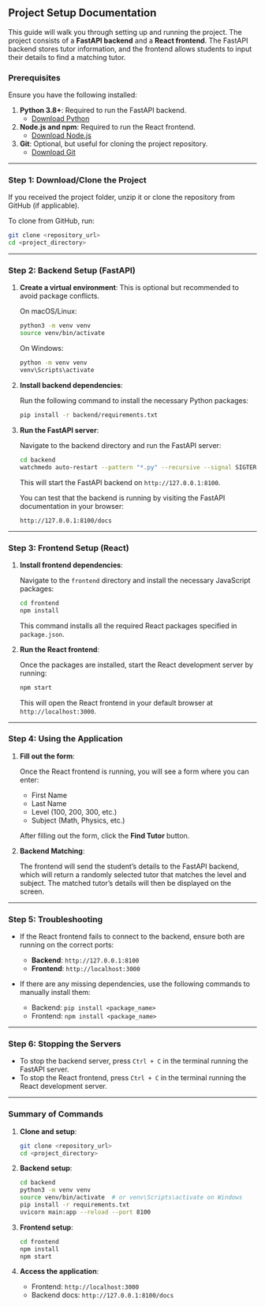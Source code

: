 ## Project Setup Documentation

This guide will walk you through setting up and running the project. The project consists of a **FastAPI backend** and a **React frontend**. The FastAPI backend stores tutor information, and the frontend allows students to input their details to find a matching tutor.

### Prerequisites

Ensure you have the following installed:

1. **Python 3.8+**: Required to run the FastAPI backend.
   - [Download Python](https://www.python.org/downloads/)
2. **Node.js and npm**: Required to run the React frontend.
   - [Download Node.js](https://nodejs.org/en/download/)
3. **Git**: Optional, but useful for cloning the project repository.
   - [Download Git](https://git-scm.com/downloads)

---

### Step 1: Download/Clone the Project

If you received the project folder, unzip it or clone the repository from GitHub (if applicable).

To clone from GitHub, run:

```bash
git clone <repository_url>
cd <project_directory>
```

---

### Step 2: Backend Setup (FastAPI)

1. **Create a virtual environment**:
   This is optional but recommended to avoid package conflicts.

   On macOS/Linux:

   ```bash
   python3 -m venv venv
   source venv/bin/activate
   ```

   On Windows:

   ```bash
   python -m venv venv
   venv\Scripts\activate
   ```

2. **Install backend dependencies**:

   Run the following command to install the necessary Python packages:

   ```bash
   pip install -r backend/requirements.txt
   ```

3. **Run the FastAPI server**:

   Navigate to the backend directory and run the FastAPI server:

   ```bash
   cd backend
   watchmedo auto-restart --pattern "*.py" --recursive --signal SIGTERM python main.py
   ```

   This will start the FastAPI backend on `http://127.0.0.1:8100`.

   You can test that the backend is running by visiting the FastAPI documentation in your browser:

   ```
   http://127.0.0.1:8100/docs
   ```

---

### Step 3: Frontend Setup (React)

1. **Install frontend dependencies**:

   Navigate to the `frontend` directory and install the necessary JavaScript packages:

   ```bash
   cd frontend
   npm install
   ```

   This command installs all the required React packages specified in `package.json`.

2. **Run the React frontend**:

   Once the packages are installed, start the React development server by running:

   ```bash
   npm start
   ```

   This will open the React frontend in your default browser at `http://localhost:3000`.

---

### Step 4: Using the Application

1. **Fill out the form**:

   Once the React frontend is running, you will see a form where you can enter:
   - First Name
   - Last Name
   - Level (100, 200, 300, etc.)
   - Subject (Math, Physics, etc.)

   After filling out the form, click the **Find Tutor** button.

2. **Backend Matching**:

   The frontend will send the student’s details to the FastAPI backend, which will return a randomly selected tutor that matches the level and subject. The matched tutor’s details will then be displayed on the screen.

---

### Step 5: Troubleshooting

- If the React frontend fails to connect to the backend, ensure both are running on the correct ports:
  - **Backend**: `http://127.0.0.1:8100`
  - **Frontend**: `http://localhost:3000`

- If there are any missing dependencies, use the following commands to manually install them:
  - Backend: `pip install <package_name>`
  - Frontend: `npm install <package_name>`

---

### Step 6: Stopping the Servers

- To stop the backend server, press `Ctrl + C` in the terminal running the FastAPI server.
- To stop the React frontend, press `Ctrl + C` in the terminal running the React development server.

---

### Summary of Commands

1. **Clone and setup**:
   ```bash
   git clone <repository_url>
   cd <project_directory>
   ```

2. **Backend setup**:
   ```bash
   cd backend
   python3 -m venv venv
   source venv/bin/activate  # or venv\Scripts\activate on Windows
   pip install -r requirements.txt
   uvicorn main:app --reload --port 8100
   ```

3. **Frontend setup**:
   ```bash
   cd frontend
   npm install
   npm start
   ```

4. **Access the application**:
   - Frontend: `http://localhost:3000`
   - Backend docs: `http://127.0.0.1:8100/docs`
